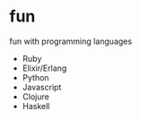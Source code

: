 fun
===

fun with programming languages

- Ruby
- Elixir/Erlang
- Python
- Javascript
- Clojure
- Haskell
